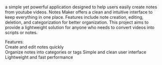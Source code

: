 a simple yet powerful application designed to help users easily create notes from youtube videos. Notes Maker offers a clean and intuitive interface to keep everything in one place. Features include note creation, editing, deletion, and categorization for better organization. This project aims to provide a lightweight solution for anyone who needs to convert videos into scripts or notes.
  
Features:    
Create and edit notes quickly  
Organize notes into categories or tags 
Simple and clean user interface 
Lightweight and fast performance 
